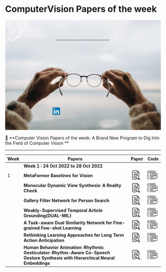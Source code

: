 # ComputerVision Papers of the week
**![](https://github.com/ashishpatel26/Computer-Vision-Papers-of-the-week/raw/main/icon/Colorful%20Futuristic%20Technology%20Poster.gif)**

📃 **Computer Vision Papers of the week: A Brand New Program to Dig Into the Field of Computer Vision **

---

| Week | Papers                                                       | Paper                                                        | Code                                                         |
| ---- | ------------------------------------------------------------ | ------------------------------------------------------------ | ------------------------------------------------------------ |
|      | **Week 1 : 24 Oct 2022 to 28 Oct 2022**                      |                                                              |                                                              |
| 1    | **MetaFormer Baselines for Vision**                          | [![img](https://github.com/ashishpatel26/Computer-Vision-Papers-of-the-week/raw/main/icon/research.png)]() | [![img](https://github.com/ashishpatel26/Computer-Vision-Papers-of-the-week/raw/main/icon/coding.png)]() |
|      | **Monocular Dynamic View Synthesis: A Reality Check**        | [![img](https://github.com/ashishpatel26/Computer-Vision-Papers-of-the-week/raw/main/icon/research.png)]() | [![img](https://github.com/ashishpatel26/Computer-Vision-Papers-of-the-week/raw/main/icon/coding.png)]() |
|      | **Gallery Filter Network for Person Search**                 | [![img](https://github.com/ashishpatel26/Computer-Vision-Papers-of-the-week/raw/main/icon/research.png)]() | [![img](https://github.com/ashishpatel26/Computer-Vision-Papers-of-the-week/raw/main/icon/coding.png)]() |
|      | **Weakly-Supervised Temporal Article Grounding(DUAL-MIL)**   | [![img](https://github.com/ashishpatel26/Computer-Vision-Papers-of-the-week/raw/main/icon/research.png)]() | [![img](https://github.com/ashishpatel26/Computer-Vision-Papers-of-the-week/raw/main/icon/coding.png)]() |
|      | **A Task-aware Dual Similarity Network for Fine-grained Few-shot Learning** | [![img](https://github.com/ashishpatel26/Computer-Vision-Papers-of-the-week/raw/main/icon/research.png)]() | [![img](https://github.com/ashishpatel26/Computer-Vision-Papers-of-the-week/raw/main/icon/coding.png)]() |
|      | **Rethinking Learning Approaches for Long Term Action Anticipation** | [![img](https://github.com/ashishpatel26/Computer-Vision-Papers-of-the-week/raw/main/icon/research.png)]() | [![img](https://github.com/ashishpatel26/Computer-Vision-Papers-of-the-week/raw/main/icon/coding.png)]() |
|      | **Human Behavior Animation: Rhythmic Gesticulator: Rhythm-Aware Co-Speech Gesture Synthesis with Hierarchical Neural Embeddings** | [![img](https://github.com/ashishpatel26/Computer-Vision-Papers-of-the-week/raw/main/icon/research.png)]() | [![img](https://github.com/ashishpatel26/Computer-Vision-Papers-of-the-week/raw/main/icon/coding.png)]() |


